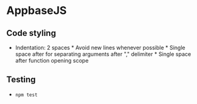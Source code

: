 # AppbaseJS

Code styling
------------
-   Indentation: 2 spaces * Avoid new lines whenever possible * Single space
    after for separating arguments after "," delimiter \* Single space after
    function opening scope

Testing
-------
-   `npm test`

 
